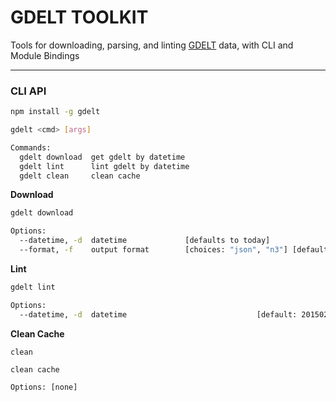 # GDELT TOOLKIT

Tools for downloading, parsing, and linting [GDELT](gdeltproject.org) data, with CLI and Module Bindings

---

### CLI API
```bash
npm install -g gdelt

gdelt <cmd> [args]

Commands:
  gdelt download  get gdelt by datetime
  gdelt lint      lint gdelt by datetime
  gdelt clean     clean cache
```

**Download**

```bash
gdelt download

Options:
  --datetime, -d  datetime             [defaults to today]
  --format, -f    output format        [choices: "json", "n3"] [default: "json"]
```

**Lint**

```bash
gdelt lint

Options:
  --datetime, -d  datetime                             [default: 20150218230000]
```

**Clean Cache**

```
clean

clean cache

Options: [none]
```
